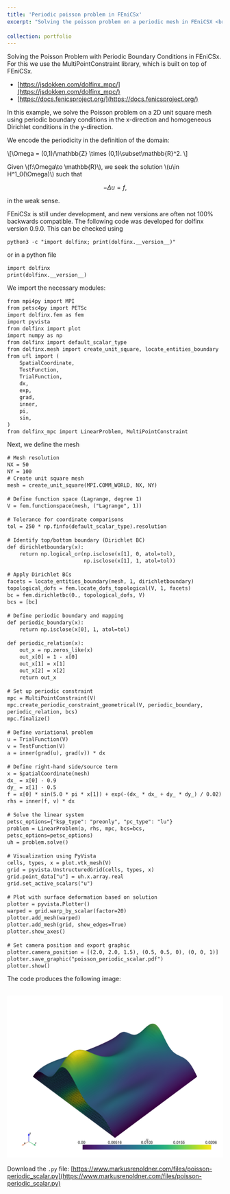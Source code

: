 ```yaml
---
title: 'Periodic poisson problem in FEniCSx'
excerpt: "Solving the poisson problem on a periodic mesh in FEniCSX <br/><img src='/images/poisson_periodic_scalar-1.png' style='max-width: 100%; height: auto; max-height: 200px;'>"

collection: portfolio
---
```


Solving the Poisson Problem with Periodic Boundary Conditions in FEniCSx. For this we use the MultiPointConstraint library, which is built on top of FEniCSx.

- [https://jsdokken.com/dolfinx_mpc/](https://jsdokken.com/dolfinx_mpc/)
- [https://docs.fenicsproject.org/](https://docs.fenicsproject.org/)

In this example, we solve the Poisson problem on a 2D unit square mesh using periodic boundary conditions in the x-direction and homogeneous Dirichlet conditions in the y-direction.

We encode the periodicity in the definition of the domain:

\\[\Omega = (0,1)/\mathbb{Z} \times (0,1)\subset\mathbb{R}^2. \\]

Given \\(f:\Omega\to \mathbb{R}\\), we seek the solution \\(u\in H^1_0(\Omega)\\) such that 

$$-\Delta u = f,$$

in the weak sense. 

FEniCSx is still under development, and new versions are often not 100% backwards compatible. The following code was developed for dolfinx version 0.9.0. This can be checked using 

```
python3 -c "import dolfinx; print(dolfinx.__version__)"
```
or in a python file 
```
import dolfinx
print(dolfinx.__version__)
```

We import the necessary modules:
```
from mpi4py import MPI
from petsc4py import PETSc
import dolfinx.fem as fem
import pyvista
from dolfinx import plot
import numpy as np
from dolfinx import default_scalar_type
from dolfinx.mesh import create_unit_square, locate_entities_boundary
from ufl import (
    SpatialCoordinate,
    TestFunction,
    TrialFunction,
    dx,
    exp,
    grad,
    inner,
    pi,
    sin,
)
from dolfinx_mpc import LinearProblem, MultiPointConstraint
```

Next, we define the mesh

```
# Mesh resolution
NX = 50
NY = 100
# Create unit square mesh
mesh = create_unit_square(MPI.COMM_WORLD, NX, NY)

# Define function space (Lagrange, degree 1)
V = fem.functionspace(mesh, ("Lagrange", 1))

# Tolerance for coordinate comparisons
tol = 250 * np.finfo(default_scalar_type).resolution

# Identify top/bottom boundary (Dirichlet BC)
def dirichletboundary(x):
    return np.logical_or(np.isclose(x[1], 0, atol=tol), 
                         np.isclose(x[1], 1, atol=tol))

# Apply Dirichlet BCs
facets = locate_entities_boundary(mesh, 1, dirichletboundary)
topological_dofs = fem.locate_dofs_topological(V, 1, facets)
bc = fem.dirichletbc(0., topological_dofs, V)
bcs = [bc]

# Define periodic boundary and mapping
def periodic_boundary(x):
    return np.isclose(x[0], 1, atol=tol)

def periodic_relation(x):
    out_x = np.zeros_like(x)
    out_x[0] = 1 - x[0]
    out_x[1] = x[1]
    out_x[2] = x[2]
    return out_x

# Set up periodic constraint
mpc = MultiPointConstraint(V)
mpc.create_periodic_constraint_geometrical(V, periodic_boundary, periodic_relation, bcs)
mpc.finalize()

# Define variational problem
u = TrialFunction(V)
v = TestFunction(V)
a = inner(grad(u), grad(v)) * dx

# Define right-hand side/source term
x = SpatialCoordinate(mesh)
dx_ = x[0] - 0.9
dy_ = x[1] - 0.5
f = x[0] * sin(5.0 * pi * x[1]) + exp(-(dx_ * dx_ + dy_ * dy_) / 0.02)
rhs = inner(f, v) * dx

# Solve the linear system
petsc_options={"ksp_type": "preonly", "pc_type": "lu"}
problem = LinearProblem(a, rhs, mpc, bcs=bcs, petsc_options=petsc_options)
uh = problem.solve()

# Visualization using PyVista
cells, types, x = plot.vtk_mesh(V)
grid = pyvista.UnstructuredGrid(cells, types, x)
grid.point_data["u"] = uh.x.array.real
grid.set_active_scalars("u")

# Plot with surface deformation based on solution
plotter = pyvista.Plotter()
warped = grid.warp_by_scalar(factor=20)
plotter.add_mesh(warped)
plotter.add_mesh(grid, show_edges=True)
plotter.show_axes()

# Set camera position and export graphic
plotter.camera_position = [(2.0, 2.0, 1.5), (0.5, 0.5, 0), (0, 0, 1)]
plotter.save_graphic("poisson_periodic_scalar.pdf")
plotter.show()

```


The code produces the following image:

<br/><img src='/images/poisson_periodic_scalar-1.png'>


Download the `.py` file: [https://www.markusrenoldner.com/files/poisson-periodic_scalar.py](https://www.markusrenoldner.com/files/poisson-periodic_scalar.py)


